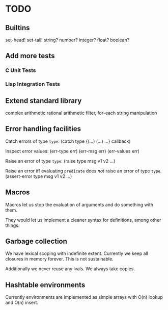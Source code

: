 # TODO

## Builtins

set-head!
set-tail!
string?
number?
integer?
float?
boolean?

## Add more tests

### C Unit Tests

### Lisp Integration Tests

## Extend standard library

complex arithmetic
rational arithmetic
filter, for-each
string manipulation

## Error handling facilities

Catch errors of type `type`:
(catch type {(...) (...) ...} callback)

Inspect error values:
(err-type err)
(err-msg err)
(err-values err)

Raise an error of type `type`:
(raise type msg v1 v2 ...)

Raise an error iff evaluating `predicate` does *not* raise an error of type `type`.
(assert-error type  msg v1 v2 ...)

## Macros

Macros let us stop the evaluation of arguments and do something with them.

They would let us implement a cleaner syntax for definitions, among other
things.

## Garbage collection

We have lexical scoping with indefinite extent. Currently we keep all
closures in memory forever. This is not sustainable.

Additionally we never reuse any lvals. We always take copies.

## Hashtable environments

Currently environments are implemented as simple arrays with O(n) lookup
and O(n) insert.
